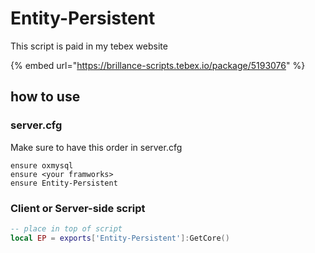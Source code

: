# Entity-Persistent

This script is paid in my tebex website

{% embed url="https://brillance-scripts.tebex.io/package/5193076" %}

## how to use

### server.cfg

Make sure to have this order in server.cfg

```
ensure oxmysql
ensure <your framworks>
ensure Entity-Persistent
```

### Client or Server-side script

```lua
-- place in top of script
local EP = exports['Entity-Persistent']:GetCore()
```
